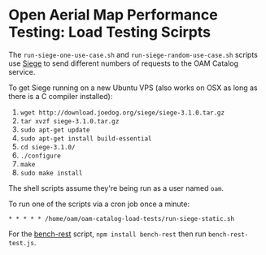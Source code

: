 # Open Aerial Map Performance Testing:  Load Testing Scirpts

The `run-siege-one-use-case.sh` and `run-siege-random-use-case.sh` scripts use [Siege](https://www.joedog.org/siege-home/) to send different numbers of requests to the OAM Catalog service.

To get Siege running on a new Ubuntu VPS (also works on OSX as long as there is a C compiler installed):

1.   `wget http://download.joedog.org/siege/siege-3.1.0.tar.gz`
2. `tar xvzf siege-3.1.0.tar.gz`
3. `sudo apt-get update`
4. `sudo apt-get install build-essential`
5. `cd siege-3.1.0/`
6. `./configure`
7. `make`
8. `sudo make install`

The shell scripts assume they're being run as a user named `oam`.

To run one of the scripts via a cron job once a minute:
```  
* * * * * /home/oam/oam-catalog-load-tests/run-siege-static.sh
 ```
 
For the [bench-rest](https://www.npmjs.com/package/bench-rest) script, `npm install bench-rest` then run `bench-rest-test.js`.